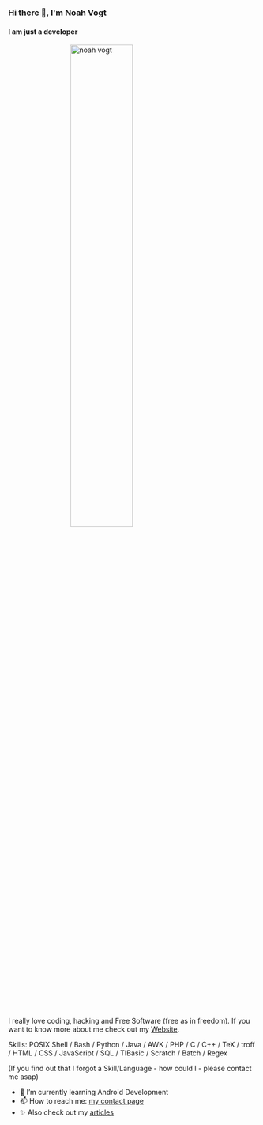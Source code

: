 ### Hi there 👋, I'm Noah Vogt
#### I am just a developer

<img src="https://noahvogt.com/200.png" alt="noah vogt" style="display: block; margin: auto; width: 50%;">


I really love coding, hacking and Free Software (free as in freedom). If you want to know more about me check out my [Website](https://noahvogt.com).

Skills: POSIX Shell / Bash / Python / Java / AWK / PHP / C / C++ / TeX / troff / HTML / CSS / JavaScript / SQL / TIBasic / Scratch / Batch / Regex

(If you find out that I forgot a Skill/Language - how could I - please contact me asap)

- 🌱 I’m currently learning Android Development 
- 📫 How to reach me: [my contact page](https://noahvogt.com/contact) 
- ✨ Also check out my [articles](https://noahvogt.com/articles)


<!--
**noahvogt/noahvogt** is a ✨ _special_ ✨ repository because its `README.md` (this file) appears on your GitHub profile.

Here are some ideas to get you started:

- 🔭 I’m currently working on ...
- 🌱 I’m currently learning ...
- 👯 I’m looking to collaborate on ...
- 🤔 I’m looking for help with ...
- 💬 Ask me about ...
- 📫 How to reach me: ...
- 😄 Pronouns: ...
- ⚡ Fun fact: ...
-->
